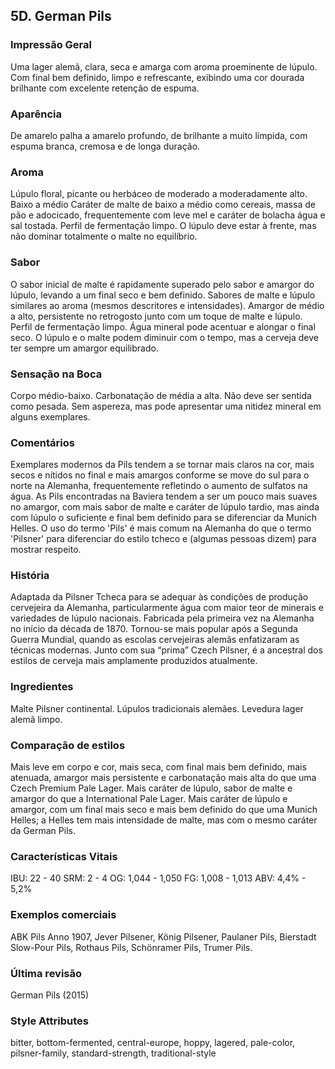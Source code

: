 ## 5D. German Pils

### Impressão Geral

Uma lager alemã, clara, seca e amarga com aroma proeminente de lúpulo. Com final bem definido, limpo e refrescante, exibindo uma cor dourada brilhante com excelente retenção de espuma.

### Aparência

De amarelo palha a amarelo profundo, de brilhante a muito límpida, com espuma branca, cremosa e de longa duração.

### Aroma

Lúpulo floral, picante ou herbáceo de moderado a moderadamente alto. Baixo a médio Caráter de malte de baixo a médio como cereais, massa de pão e adocicado, frequentemente com leve mel e caráter de bolacha água e sal tostada. Perfil de fermentação limpo. O lúpulo deve estar à frente, mas não dominar totalmente o malte no equilíbrio.

### Sabor

O sabor inicial de malte é rapidamente superado pelo sabor e amargor do lúpulo, levando a um final seco e bem definido. Sabores de malte e lúpulo similares ao aroma (mesmos descritores e intensidades). Amargor de médio a alto, persistente no retrogosto junto com um toque de malte e lúpulo. Perfil de fermentação limpo. Água mineral pode acentuar e alongar o final seco. O lúpulo e o malte podem diminuir com o tempo, mas a cerveja deve ter sempre um amargor equilibrado.

### Sensação na Boca

Corpo médio-baixo. Carbonatação de média a alta. Não deve ser sentida como pesada. Sem aspereza, mas pode apresentar uma nitidez mineral em alguns exemplares.

### Comentários

Exemplares modernos da Pils tendem a se tornar mais claros na cor, mais secos e nítidos no final e mais amargos conforme se move do sul para o norte na Alemanha, frequentemente refletindo o aumento de sulfatos na água. As Pils encontradas na Baviera tendem a ser um pouco mais suaves no amargor, com mais sabor de malte e caráter de lúpulo tardio, mas ainda com lúpulo o suficiente e final bem definido para se diferenciar da Munich Helles. O uso do termo 'Pils' é mais comum na Alemanha do que o termo 'Pilsner' para diferenciar do estilo tcheco e (algumas pessoas dizem) para mostrar respeito.

### História

Adaptada da Pilsner Tcheca para se adequar às condições de produção cervejeira da Alemanha, particularmente água com maior teor de minerais e variedades de lúpulo nacionais. Fabricada pela primeira vez na Alemanha no início da década de 1870. Tornou-se mais popular após a Segunda Guerra Mundial, quando as escolas cervejeiras alemãs enfatizaram as técnicas modernas. Junto com sua “prima” Czech Pilsner, é a ancestral dos estilos de cerveja mais amplamente produzidos atualmente.

### Ingredientes

Malte Pilsner continental. Lúpulos tradicionais alemães. Levedura lager alemã limpo.

### Comparação de estilos

Mais leve em corpo e cor, mais seca, com final mais bem definido, mais atenuada, amargor mais persistente e carbonatação mais alta do que uma Czech Premium Pale Lager. Mais caráter de lúpulo, sabor de malte e amargor do que a International Pale Lager. Mais caráter de lúpulo e amargor, com um final mais seco e mais bem definido do que uma Munich Helles; a Helles tem mais intensidade de malte, mas com o mesmo caráter da German Pils.

### Características Vitais

IBU: 22 - 40
SRM: 2 - 4
OG: 1,044 - 1,050
FG: 1,008 - 1,013
ABV: 4,4% - 5,2%

### Exemplos comerciais

ABK Pils Anno 1907, Jever Pilsener, König Pilsener, Paulaner Pils, Bierstadt Slow-Pour Pils, Rothaus Pils, Schönramer Pils, Trumer Pils.

### Última revisão

German Pils (2015)

### Style Attributes

bitter, bottom-fermented, central-europe, hoppy, lagered, pale-color, pilsner-family, standard-strength, traditional-style